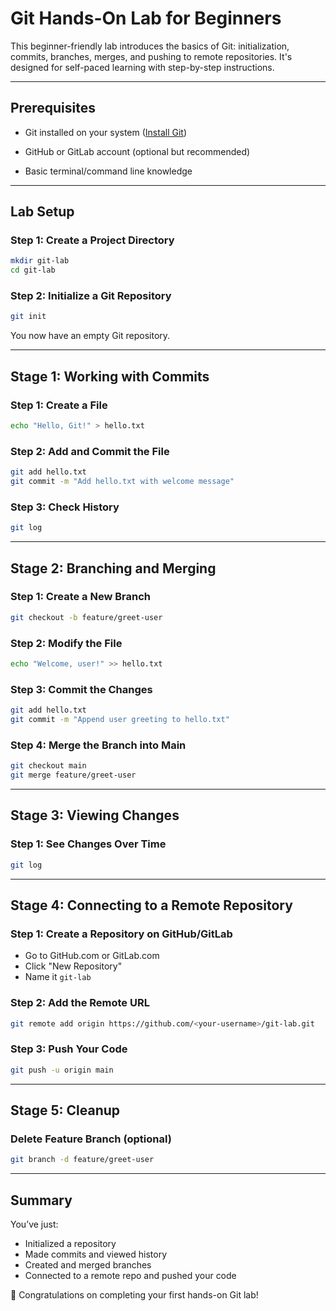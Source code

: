 
# Git Hands-On Lab for Beginners

This beginner-friendly lab introduces the basics of Git: initialization, commits, branches, merges, and pushing to remote repositories. It's designed for self-paced learning with step-by-step instructions.

----------

## Prerequisites

-   Git installed on your system ([Install Git](https://git-scm.com/book/en/v2/Getting-Started-Installing-Git))
    
-   GitHub or GitLab account (optional but recommended)
    
-   Basic terminal/command line knowledge
----------

## Lab Setup

### Step 1: Create a Project Directory

```bash
mkdir git-lab
cd git-lab
```

### Step 2: Initialize a Git Repository

```bash
git init
```
You now have an empty Git repository.

----------

## Stage 1: Working with Commits

### Step 1: Create a File

```bash
echo "Hello, Git!" > hello.txt
```

### Step 2: Add and Commit the File

```bash
git add hello.txt
git commit -m "Add hello.txt with welcome message"
```

### Step 3: Check History

```bash
git log
```

----------

## Stage 2: Branching and Merging

### Step 1: Create a New Branch

```bash
git checkout -b feature/greet-user
```

### Step 2: Modify the File

```bash
echo "Welcome, user!" >> hello.txt
```

### Step 3: Commit the Changes

```bash
git add hello.txt
git commit -m "Append user greeting to hello.txt"

```

### Step 4: Merge the Branch into Main

```bash
git checkout main
git merge feature/greet-user
```

----------

## Stage 3: Viewing Changes

### Step 1: See Changes Over Time

```bash
git log
```
----------

## Stage 4: Connecting to a Remote Repository

### Step 1: Create a Repository on GitHub/GitLab

-   Go to GitHub.com or GitLab.com
-   Click "New Repository"
-   Name it `git-lab`
    
### Step 2: Add the Remote URL

```bash
git remote add origin https://github.com/<your-username>/git-lab.git
```

### Step 3: Push Your Code

```bash
git push -u origin main
```

----------

## Stage 5: Cleanup

### Delete Feature Branch (optional)

```bash
git branch -d feature/greet-user
```

----------

## Summary

You’ve just:

-   Initialized a repository
-   Made commits and viewed history
-   Created and merged branches
-   Connected to a remote repo and pushed your code

🎉 Congratulations on completing your first hands-on Git lab!
